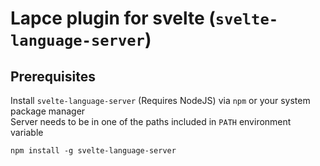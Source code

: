 # Lapce plugin for svelte (`svelte-language-server`)

## Prerequisites

Install `svelte-language-server` (Requires NodeJS) via `npm` or your system package manager  
Server needs to be in one of the paths included in `PATH` environment variable

```shell
npm install -g svelte-language-server
```